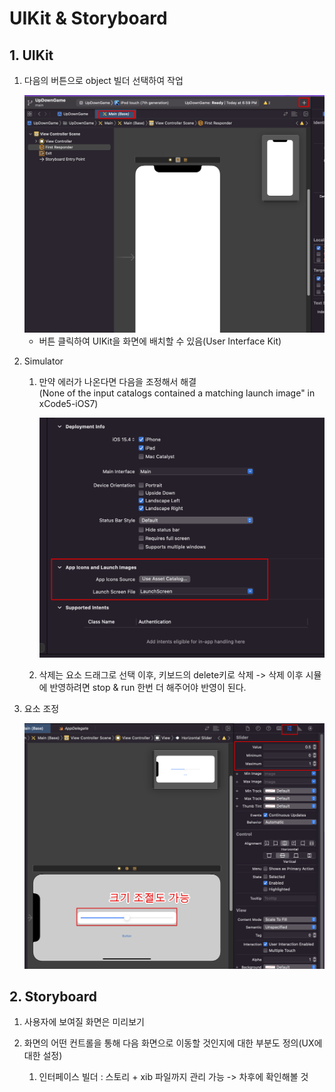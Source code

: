 # UIKit & Storyboard

## 1. UIKit

1. 다음의 버튼으로 object 빌더 선택하여 작업

   <img src='images/2022-05-08-19-02-36.png' />

   <br>

   - 버튼 클릭하여 UIKit을 화면에 배치할 수 있음(User Interface Kit)

2. Simulator

   1. 만약 에러가 나온다면 다음을 조정해서 해결  
   (None of the input catalogs contained a matching launch image" in xCode5-iOS7)

      <img src='images/2022-05-08-19-11-53.png' />

   2. 삭제는 요소 드래그로 선택 이후, 키보드의 delete키로 삭제 -> 삭제 이후 시뮬에 반영하려면 stop & run 한번 더 해주어야 반영이 된다.

3. 요소 조정

   <img src='images/2022-05-08-19-23-46.png' />

## 2. Storyboard

1. 사용자에 보여질 화면은 미리보기
2. 화면의 어떤 컨트롤을 통해 다음 화면으로 이동할 것인지에 대한 부분도 정의(UX에 대한 설정)

   1. 인터페이스 빌더 : 스토리 + xib 파일까지 관리 가능 -> 차후에 확인해볼 것
